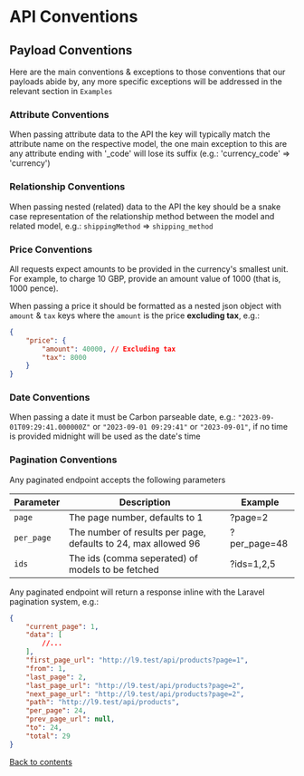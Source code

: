 # API Conventions

## Payload Conventions

Here are the main conventions & exceptions to those conventions that our payloads abide by, any more specific exceptions will be addressed in the relevant section in `Examples`

### Attribute Conventions

When passing attribute data to the API the key will typically match the attribute name on the respective model, the one main exception to this are any attribute ending with '_code' will lose its suffix (e.g.: 'currency_code' => 'currency')

### Relationship Conventions

When passing nested (related) data to the API the key should be a snake case representation of the relationship method between the model and related model, e.g.: `shippingMethod` => `shipping_method`

### Price Conventions

All requests expect amounts to be provided in the currency's smallest unit. For example, to charge 10 GBP, provide an amount value of 1000 (that is, 1000 pence).

When passing a price it should be formatted as a nested json object with `amount` & `tax` keys where the `amount` is the price **excluding tax**, e.g.:

```json lines
{
    "price": {
        "amount": 40000, // Excluding tax
        "tax": 8000
    }
}
```

### Date Conventions

When passing a date it must be Carbon parseable date, e.g.: `"2023-09-01T09:29:41.000000Z"` or `"2023-09-01 09:29:41"` or `"2023-09-01"`, if no time is provided midnight will be used as the date's time

### Pagination Conventions

Any paginated endpoint accepts the following parameters

| Parameter   | Description                                                    | Example      |
|-------------|----------------------------------------------------------------|--------------|
| `page`      | The page number, defaults to 1                                 | ?page=2      |
| `per_page`  | The number of results per page, defaults to 24, max allowed 96 | ?per_page=48 |
| `ids`       | The ids (comma seperated) of models to be fetched              | ?ids=1,2,5   |

Any paginated endpoint will return a response inline with the Laravel pagination system, e.g.:

```json lines
{
    "current_page": 1,
    "data": [
        //...
    ],
    "first_page_url": "http://l9.test/api/products?page=1",
    "from": 1,
    "last_page": 2,
    "last_page_url": "http://l9.test/api/products?page=2",
    "next_page_url": "http://l9.test/api/products?page=2",
    "path": "http://l9.test/api/products",
    "per_page": 24,
    "prev_page_url": null,
    "to": 24,
    "total": 29
}
```

[Back to contents](README.md#table-of-contents)
